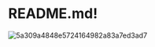 # README.md!



![5a309a4848e5724164982a83a7ed3ad7](https://user-images.githubusercontent.com/116601864/197637708-31c05c15-0f56-4bd2-a62c-3cdb88c0dce5.gif)
